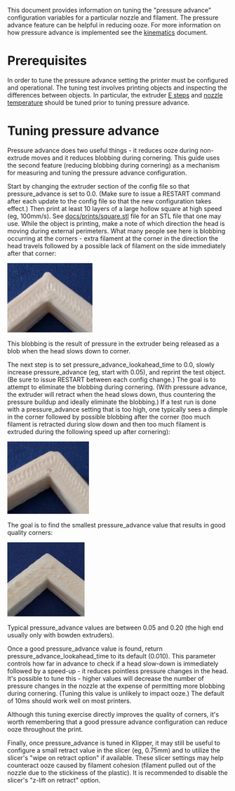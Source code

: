This document provides information on tuning the "pressure advance"
configuration variables for a particular nozzle and filament. The
pressure advance feature can be helpful in reducing ooze. For more
information on how pressure advance is implemented see the
[kinematics](Kinematics.md) document.

Prerequisites
=============

In order to tune the pressure advance setting the printer must be
configured and operational. The tuning test involves printing objects
and inspecting the differences between objects. In particular, the
extruder
[E steps](http://reprap.org/wiki/Triffid_Hunter%27s_Calibration_Guide#E_steps)
and
[nozzle temperature](http://reprap.org/wiki/Triffid_Hunter%27s_Calibration_Guide#Nozzle_Temperature)
should be tuned prior to tuning pressure advance.

Tuning pressure advance
=======================

Pressure advance does two useful things - it reduces ooze during
non-extrude moves and it reduces blobbing during cornering. This guide
uses the second feature (reducing blobbing during cornering) as a
mechanism for measuring and tuning the pressure advance configuration.

Start by changing the extruder section of the config file so that
pressure_advance is set to 0.0. (Make sure to issue a RESTART command
after each update to the config file so that the new configuration
takes effect.) Then print at least 10 layers of a large hollow square
at high speed (eg, 100mm/s). See
[docs/prints/square.stl](prints/square.stl) file for an STL file that
one may use. While the object is printing, make a note of which
direction the head is moving during external perimeters. What many
people see here is blobbing occurring at the corners - extra filament
at the corner in the direction the head travels followed by a possible
lack of filament on the side immediately after that corner:

![corner-blob](img/corner-blob.jpg)

This blobbing is the result of pressure in the extruder being released
as a blob when the head slows down to corner.

The next step is to set pressure_advance_lookahead_time to 0.0, slowly
increase pressure_advance (eg, start with 0.05), and reprint the test
object. (Be sure to issue RESTART between each config change.) The
goal is to attempt to eliminate the blobbing during cornering. (With
pressure advance, the extruder will retract when the head slows down,
thus countering the pressure buildup and ideally eliminate the
blobbing.) If a test run is done with a pressure_advance setting that
is too high, one typically sees a dimple in the corner followed by
possible blobbing after the corner (too much filament is retracted
during slow down and then too much filament is extruded during the
following speed up after cornering):

![corner-dimple](img/corner-dimple.jpg)

The goal is to find the smallest pressure_advance value that results
in good quality corners:

![corner-good](img/corner-good.jpg)

Typical pressure_advance values are between 0.05 and 0.20 (the high
end usually only with bowden extruders).

Once a good pressure_advance value is found, return
pressure_advance_lookahead_time to its default (0.010). This parameter
controls how far in advance to check if a head slow-down is
immediately followed by a speed-up - it reduces pointless pressure
changes in the head. It's possible to tune this - higher values will
decrease the number of pressure changes in the nozzle at the expense
of permitting more blobbing during cornering. (Tuning this value is
unlikely to impact ooze.) The default of 10ms should work well on most
printers.

Although this tuning exercise directly improves the quality of
corners, it's worth remembering that a good pressure advance
configuration can reduce ooze throughout the print.

Finally, once pressure_advance is tuned in Klipper, it may still be
useful to configure a small retract value in the slicer (eg, 0.75mm)
and to utilize the slicer's "wipe on retract option" if available.
These slicer settings may help counteract ooze caused by filament
cohesion (filament pulled out of the nozzle due to the stickiness of
the plastic). It is recommended to disable the slicer's "z-lift on
retract" option.

